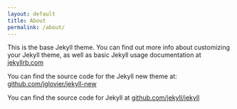 ```yaml
---
layout: default
title: About
permalink: /about/
---
```


This is the base Jekyll theme. You can find out more info about customizing your
Jekyll theme, as well as basic Jekyll usage documentation at
[jekyllrb.com](http://jekyllrb.com/)

You can find the source code for the Jekyll new theme at: [github.com/jglovier/jekyll-new](https://github.com/jglovier/jekyll-new)

You can find the source code for Jekyll at [github.com/jekyll/jekyll](https://github.com/jekyll/jekyll)

